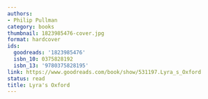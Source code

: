 ```yaml
---
authors:
- Philip Pullman
category: books
thumbnail: 1823985476-cover.jpg
format: hardcover
ids:
  goodreads: '1823985476'
  isbn_10: 0375828192
  isbn_13: '9780375828195'
link: https://www.goodreads.com/book/show/531197.Lyra_s_Oxford
status: read
title: Lyra's Oxford
---
```

